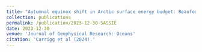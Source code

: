 ```yaml
---
title: "Autumnal equinox shift in Arctic surface energy budget: Beaufort-Chukchi Seas case study"
collection: publications
permalink: /publication/2023-12-30-SASSIE
date: 2023-12-30
venue: 'Journal of Geophysical Research: Oceans'
citation: 'Carrigg et al (2024).'
---
```


